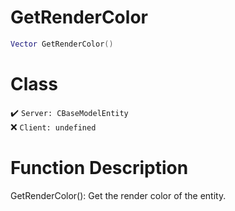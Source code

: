 # GetRenderColor
```lua
Vector GetRenderColor()
```
# Class
✔️ `Server: CBaseModelEntity`  
❌ `Client: undefined`  

# Function Description
GetRenderColor(): Get the render color of the entity.
